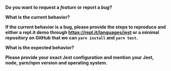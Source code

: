 <!-- 
THIS IS NOT A HELP FORUM. 
If you are experiencing problems with setting up Jest, please make sure to visit our Help page: 
https://facebook.github.io/jest/help.html
-->

<!-- 
Before creating an issue please check the following:
* you are using the latest version of Jest
* try re-installing your node_modules folder 
* run Jest once with `--no-cache` to see if that fixes the problem you are experiencing. 
-->

**Do you want to request a _feature_ or report a _bug_?**

**What is the current behavior?**

**If the current behavior is a bug, please provide the steps to reproduce and
either a repl.it demo through https://repl.it/languages/jest or a minimal
repository on GitHub that we can `yarn install` and `yarn test`.**

**What is the expected behavior?**

**Please provide your exact Jest configuration and mention your Jest, node,
yarn/npm version and operating system.**
